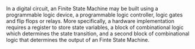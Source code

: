 In a digital circuit, an Finite State Machine may be built using a programmable logic device, a programmable logic controller, logic gates and flip flops or relays. More specifically, a hardware implementation requires a register to store state variables, a block of combinational logic which determines the state transition, and a second block of combinational logic that determines the output of an Finte State Machine. 